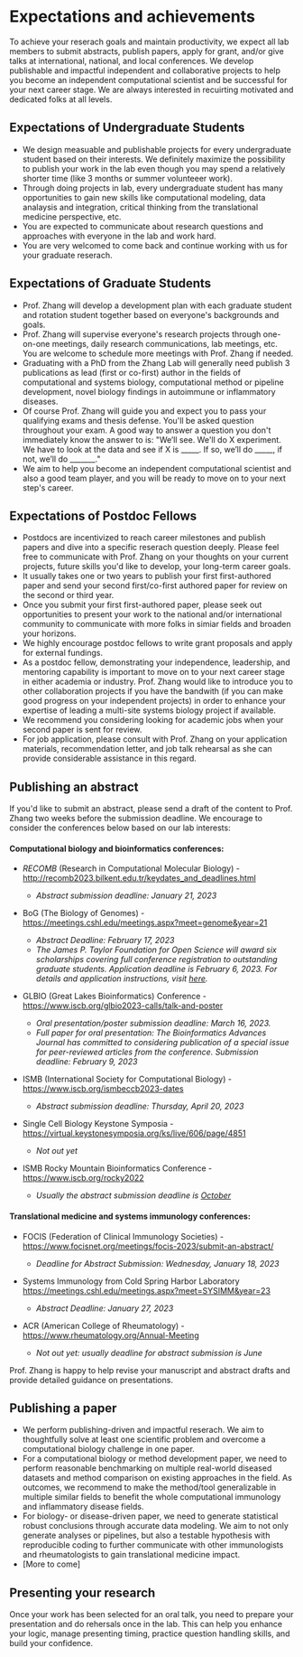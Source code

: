 
# Expectations and achievements

To achieve your reserach goals and maintain productivity, we expect all lab members to submit abstracts, publish papers, apply for grant, and/or give talks at international, national, and local conferences.
We develop publishable and impactful independent and collaborative projects to help you become an independent computational scientist and be successful for your next career stage.
We are always interested in recuirting motivated and dedicated folks at all levels. 


Expectations of Undergraduate Students
-----
- We design measuable and publishable projects for every undergraduate student based on their interests.
We definitely maximize the possibility to publish your work in the lab even though you may spend a relatively shorter time (like 3 months or summer volunteeer work).
- Through doing projects in lab, every undergraduate student has many opportunities to gain new skills like computational modeling, data analaysis and integration, critical thinking from the translational medicine perspective, etc.
- You are expected to communicate about research questions and approaches with everyone in the lab and work hard. 
- You are very welcomed to come back and continue working with us for your graduate reserach.


Expectations of Graduate Students 
-----
- Prof. Zhang will develop a development plan with each graduate student and rotation student together based on everyone's backgrounds and goals.
- Prof. Zhang will supervise everyone's research projects through one-on-one meetings, daily research communications, lab meetings, etc.
You are welcome to schedule more meetings with Prof. Zhang if needed.
- Graduating with a PhD from the Zhang Lab will generally need publish 3 publications as lead (first or co-first) author in the fields of computational and systems biology,
computational method or pipeline development, novel biology findings in autoimmune or inflammatory diseases.
- Of course Prof. Zhang will guide you and expect you to pass your qualifying exams and thesis defense.
You'll be asked question throughout your exam. A good way to answer a question you don't immediately know the answer to is: "We’ll see. We'll do X experiment. We have to look at the data and see if X is _____. If so, we’ll do _____, if not, we’ll do _______."
- We aim to help you become an independent computational scientist and also a good team player, and you will be ready to move on to your next step's career.


 
Expectations of Postdoc Fellows
----
- Postdocs are incentivized to reach career milestones and publish papers and dive into a specific reserach question deeply. 
Please feel free to communicate with Prof. Zhang on your thoughts on your current projects, future skills you'd like to develop, your long-term career goals. 
- It usually takes one or two years to publish your first first-authored paper and send your second first/co-first authored paper for review on the second or third year.
- Once you submit your first first-authored paper, please seek out opportunities to present your work to the national and/or international community to communicate with more folks in simiar fields and broaden your horizons. 
- We highly encourage postdoc fellows to write grant proposals and apply for external fundings.
- As a postdoc fellow, demonstrating your independence, leadership, and mentoring capability is important to move on to your next career stage in either academia or industry.
Prof. Zhang would like to introduce you to other collaboration projects if you have the bandwith (if you can make good progress on your independent projects) in order to enhance your expertise of leading a multi-site systems biology project if available.
- We recommend you considering looking for academic jobs when your second paper is sent for review.
- For job application, please consult with Prof. Zhang on your application materials, recommendation letter, and job talk rehearsal as she can provide considerable assistance in this regard. 




Publishing an abstract
-------
If you'd like to submit an abstract, please send a draft of the content to Prof. Zhang two weeks before the submission deadline.
We encourage to consider the conferences below based on our lab interests:


#### Computational biology and bioinformatics conferences: 

- *RECOMB* (Research in Computational Molecular Biology) - <http://recomb2023.bilkent.edu.tr/keydates_and_deadlines.html>
  - *Abstract submission deadline: January 21, 2023*

- BoG (The Biology of Genomes) - <https://meetings.cshl.edu/meetings.aspx?meet=genome&year=21>
  - *Abstract Deadline: February 17, 2023*
  - *The James P. Taylor Foundation for Open Science will award six scholarships covering full conference registration to outstanding graduate students. Application deadline is February 6, 2023. For details and application instructions, visit [here](https://jxtxfoundation.org/news/2022-12-16-bg/).*
  

- GLBIO (Great Lakes Bioinformatics) Conference - <https://www.iscb.org/glbio2023-calls/talk-and-poster>
  - *Oral presentation/poster submission deadline: March 16, 2023.*
  - *Full paper for oral presentation: The Bioinformatics Advances Journal has committed to considering publication of a special issue for peer-reviewed articles from the conference. Submission deadline: February 9, 2023*


- ISMB (International Society for Computational Biology) - <https://www.iscb.org/ismbeccb2023-dates>

  - *Abstract submission deadline: Thursday, April 20, 2023*
  
  
- Single Cell Biology Keystone Symposia - <https://virtual.keystonesymposia.org/ks/live/606/page/4851>
  - *Not out yet*

- ISMB Rocky Mountain Bioinformatics Conference - <https://www.iscb.org/rocky2022>
  - *Usually the abstract submission deadline is [October](https://www.iscb.org/rocky2022-submissions/rocky2022-call-abstracts)*
  
  
#### Translational medicine and systems immunology conferences:

- FOCIS (Federation of Clinical Immunology Societies) - <https://www.focisnet.org/meetings/focis-2023/submit-an-abstract/>
  - *Deadline for Abstract Submission: Wednesday, January 18, 2023*
  
- Systems Immunology from Cold Spring Harbor Laboratory <https://meetings.cshl.edu/meetings.aspx?meet=SYSIMM&year=23>
  - *Abstract Deadline: January 27, 2023*

- ACR (American College of Rheumatology) - <https://www.rheumatology.org/Annual-Meeting>
  - *Not out yet: usually deadline for abstract submission is June*


Prof. Zhang is happy to help revise your manuscript and abstract drafts and provide detailed guidance on presentations.



Publishing a paper
-------
- We perform publishing-driven and impactful reserach.
We aim to thoughtfully solve at least one scientific problem and overcome a computational biology challenge in one paper.
- For a computational biology or method development paper, we need to perform reasonable benchmarking on multiple real-world diseased datasets and method comparison on existing approaches in the field. As outcomes, we recommend to make the method/tool generalizable in multiple similar fields to benefit the whole computational immunology and inflammatory disease fields.
- For biology- or disease-driven paper, we need to generate statistical robust conclusions through accurate data modeling.
We aim to not only generate analyses or pipelines, but also a testable hypothesis with reproducible coding to further communicate with other immunologists and rheumatologists to gain translational medicine impact.
- [More to come]



Presenting your research
-------
Once your work has been selected for an oral talk, you need to prepare your presentation and do rehersals once in the lab. This can help you enhance your logic, manage presenting timing, practice question handling skills, and build your confidence. 



 
